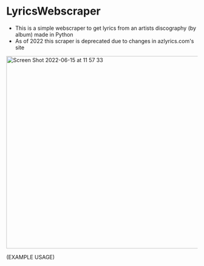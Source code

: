 # LyricsWebscraper

* This is a simple webscraper to get lyrics from an artists discography (by album) made in Python
* As of 2022 this scraper is deprecated due to changes in azlyrics.com's site

<img width="506" alt="Screen Shot 2022-06-15 at 11 57 33" src="https://user-images.githubusercontent.com/61288581/173872817-f6cad0a2-d547-4219-a74b-6faff0ded01b.png">

(EXAMPLE USAGE)
